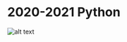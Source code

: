 # 2020-2021 Python
![alt text](https://upload.wikimedia.org/wikipedia/commons/thumb/c/c3/Python-logo-notext.svg/1200px-Python-logo-notext.svg.png)
